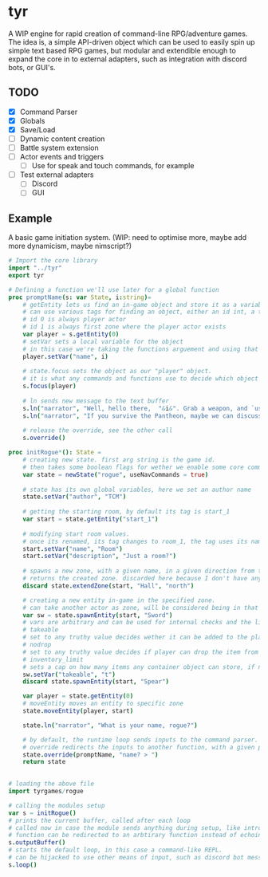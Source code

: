 # tyr
A WIP engine for rapid creation of command-line RPG/adventure games.
The idea is, a simple API-driven object which can be used to easily spin up simple text based RPG games, but modular and extendible enough to expand the core in to external adapters, such as integration with discord bots, or GUI's.

## TODO
- [x] Command Parser
- [x] Globals
- [x] Save/Load
- [ ] Dynamic content creation
- [ ] Battle system extension
- [ ] Actor events and triggers
  - [ ] Use for speak and touch commands, for example
- [ ] Test external adapters
  - [ ] Discord
  - [ ] GUI

## Example
A basic game initiation system. (WIP: need to optimise more, maybe add more dynamicism, maybe nimscript?)
```nim
# Import the core library
import "../tyr"
export tyr

# Defining a function we'll use later for a global function
proc promptName(s: var State, i:string)=
    # getEntity lets us find an in-game object and store it as a variable
    # can use various tags for finding an object, either an id int, a tag or a name string.
    # id 0 is always player actor
    # id 1 is always first zone where the player actor exists
    var player = s.getEntity(0)
    # setVar sets a local variable for the object
    # in this case we're taking the functions arguement and using that as the players name
    player.setVar("name", i)
    
    # state.focus sets the object as our "player" object. 
    # it is what any commands and functions use to decide which object is the main character
    s.focus(player)
    
    # ln sends new message to the text buffer
    s.ln("narrator", "Well, hello there,  "&i&". Grab a weapon, and `use` the `teleporter`.")
    s.ln("narrator", "If you survive the Pantheon, maybe we can discuss the matters at hand.")
    
    # release the override, see the other call 
    s.override()

proc initRogue*(): State =
    # creating new state. first arg string is the game id. 
    # then takes some boolean flags for wether we enable some core command packages
    var state = newState("rogue", useNavCommands = true)
    
    # state has its own global variables, here we set an author name
    state.setVar("author", "TCM")
    
    # getting the starting room, by default its tag is start_1
    var start = state.getEntity("start_1")
    
    # modifying start room values. 
    # once its renamed, its tag changes to room_1, the tag uses its name, lower-cased, and its id
    start.setVar("name", "Room")
    start.setVar("description", "Just a room?")
    
    # spawns a new zone, with a given name, in a given direction from the first zone
    # returns the created zone. discarded here because I don't have any use in modifying the new zone yet.
    discard state.extendZone(start, "Hall", "north")

    # creating a new entity in-game in the specified zone.
    # can take another actor as zone, will be considered being in that actors "inventory"
    var sw = state.spawnEntity(start, "Sword")
    # vars are arbitrary and can be used for internal checks and the like. but there are some used by the engine.
    # takeable 
    # set to any truthy value decides wether it can be added to the players inventory through the take command
    # nodrop 
    # set to any truthy value decides if player can drop the item from inventory
    # inventory_limit 
    # sets a cap on how many items any container object can store, if null or 0, storage is infinite (default)
    sw.setVar("takeable", "t")
    discard state.spawnEntity(start, "Spear")

    var player = state.getEntity(0)
    # moveEntity moves an entity to specific zone
    state.moveEntity(player, start)

    state.ln("narrator", "What is your name, rogue?")

    # by default, the runtime loop sends inputs to the command parser. 
    # override redirects the inputs to another function, with a given prompt.
    state.override(promptName, "name? > ")
    return state
    
```
```nim
# loading the above file
import tyrgames/rogue

# calling the modules setup
var s = initRogue()
# prints the current buffer, called after each loop
# called now in case the module sends anything during setup, like intro text.
# function can be redirected to an arbtirary function instead of echoing (API in-progress)
s.outputBuffer()
# starts the default loop, in this case a command-like REPL. 
# can be hijacked to use other means of input, such as discord bot messages. (API in-progress)
s.loop()

```
